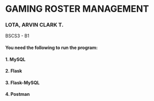 # GAMING ROSTER MANAGEMENT

### LOTA, ARVIN CLARK T. 
BSCS3 - B1



#### You need the following to run the program:
#### 1. MySQL
#### 2. Flask
#### 3. Flask-MySQL
#### 4. Postman
